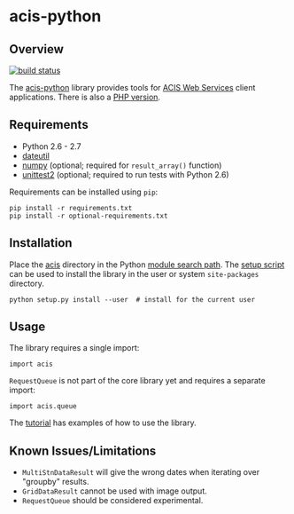 acis-python
===========

Overview
--------
[![build status][11]][12]

The [acis-python][1] library provides tools for [ACIS Web Services][5] client 
applications. There is also a [PHP version][7].



Requirements
------------
* Python 2.6 - 2.7
* [dateutil][8]
* [numpy][9] (optional; required for `result_array()` function)
* [unittest2][10] (optional; required to run tests with Python 2.6)

Requirements can be installed using `pip`:

    pip install -r requirements.txt
    pip install -r optional-requirements.txt


Installation
------------
Place the [acis][2] directory in the Python [module search path][6]. The 
[setup script][4] can be used to install the library in the user or system 
`site-packages` directory.

    python setup.py install --user  # install for the current user


Usage
-----
The library requires a single import:

    import acis

`RequestQueue` is not part of the core library yet and requires a separate 
import:

	import acis.queue
        
The [tutorial][3] has examples of how to use the library.


Known Issues/Limitations
------------------------
* `MultiStnDataResult` will give the wrong dates when iterating over "groupby" results.
* `GridDataResult` cannot be used with image output.
* `RequestQueue` should be considered experimental.

<!-- REFERENCES -->
[1]: http://github.com/mdklatt/acis-python "acis-python"
[2]: http://github.com/mdklatt/acis-python/tree/master/acis "acis"
[3]: http://github.com/mdklatt/acis-python/blob/master/doc/tutorial.py "tutorial"
[4]: https://github.com/mdklatt/acis-python/blob/master/setup.py "setup"
[5]: http://data.rcc-acis.org "ACIS WS"
[6]: http://docs.python.org/tutorial/modules.html#the-module-search-path "Python import"
[7]: http://github.com/mdklatt/acis-php "acis-php"
[8]: http://labix.org/python-dateutil "dateutil"
[9]: http://numpy.scipy.org "numpy"
[10]: http://pypi.python.org/pypi/unittest2 "unittest2"
[11]: https://travis-ci.org/mdklatt/acis-python.png?branch=master "Travis logo"
[12]: https://travis-ci.org/mdklatt/acis-python "Travis-CI"